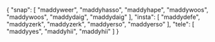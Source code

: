 {
  "snap": [
    "maddyweer",
    "maddyhasso",
    "maddyhape",
    "maddywoos",
    "maddywoos",
    "maddydaig",
    "maddydaig"
  ],
  "insta": [
    "maddydefe",
    "maddyzerk",
    "maddyzerk",
    "maddyerso",
    "maddyerso"
  ],
  "tele": [
    "maddyyes",
    "maddyhii",
    "maddyhii"
  ]
}
